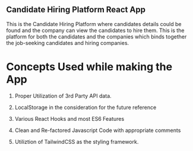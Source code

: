 ## Candidate Hiring Platform React App

This is the Candidate Hiring Platform where candidates details could be found and the company can view the candidates to hire them. This is the platform for both the candidates and the companies which binds together the job-seeking candidates and hiring companies.

# Concepts Used while making the App

1. Proper Utilization of 3rd Party API data.

2. LocalStorage in the consideration for the future reference

3. Various React Hooks and most ES6 Features

4. Clean and Re-factored Javascript Code with appropriate comments

5. Utiliztion of TailwindCSS as the styling framework.
